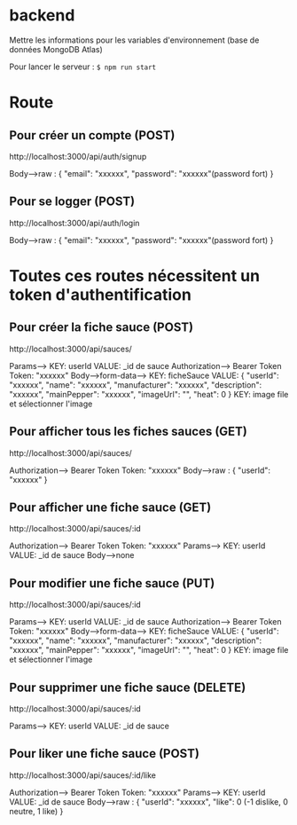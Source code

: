 # backend
Mettre les informations pour les variables d'environnement (base de données MongoDB Atlas)

Pour lancer le serveur : `$ npm run start`

# Route
## Pour créer un compte (POST)
http://localhost:3000/api/auth/signup

Body-->raw :
{
    "email": "xxxxxx",
    "password": "xxxxxx"(password fort)
}

## Pour se logger (POST)
http://localhost:3000/api/auth/login

Body-->raw :
{
    "email": "xxxxxx",
    "password": "xxxxxx"(password fort)
}

# Toutes ces routes nécessitent un token d'authentification
## Pour créer la fiche sauce (POST)
http://localhost:3000/api/sauces/

Params--> KEY: userId VALUE: _id de sauce
Authorization--> Bearer Token Token: "xxxxxx"
Body-->form-data-->
    KEY: ficheSauce
    VALUE:
        {
            "userId": "xxxxxx",
            "name": "xxxxxx",
            "manufacturer": "xxxxxx",
            "description": "xxxxxx",
            "mainPepper": "xxxxxx",
            "imageUrl": "",
            "heat": 0
        }
    KEY: image
    file et sélectionner l'image

## Pour afficher tous les fiches sauces (GET)
http://localhost:3000/api/sauces/

Authorization--> Bearer Token Token: "xxxxxx"
Body-->raw :
{
    "userId": "xxxxxx"
}

## Pour afficher une fiche sauce (GET)
http://localhost:3000/api/sauces/:id

Authorization--> Bearer Token Token: "xxxxxx"
Params--> KEY: userId VALUE: _id de sauce
Body-->none

## Pour modifier une fiche sauce (PUT)
http://localhost:3000/api/sauces/:id

Params--> KEY: userId VALUE: _id de sauce
Authorization--> Bearer Token Token: "xxxxxx"
Body-->form-data-->
    KEY: ficheSauce
    VALUE:
        {
            "userId": "xxxxxx",
            "name": "xxxxxx",
            "manufacturer": "xxxxxx",
            "description": "xxxxxx",
            "mainPepper": "xxxxxx",
            "imageUrl": "",
            "heat": 0
        }
    KEY: image
    file et sélectionner l'image

## Pour supprimer une fiche sauce (DELETE)
http://localhost:3000/api/sauces/:id

Params--> KEY: userId VALUE: _id de sauce

## Pour liker une fiche sauce (POST)
http://localhost:3000/api/sauces/:id/like

Authorization--> Bearer Token Token: "xxxxxx"
Params--> KEY: userId VALUE: _id de sauce
Body-->raw :
{
    "userId": "xxxxxx",
    "like": 0 (-1 dislike, 0 neutre, 1 like)
}